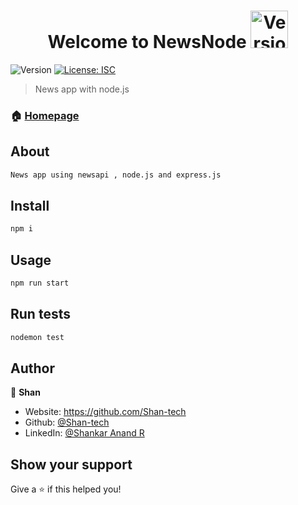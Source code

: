 <h1 align="center">Welcome to NewsNode <img alt="Version" src="https://media.tenor.com/images/33b6637fc66bbd77622d2e673f1d343b/tenor.gif" width="60px" /> </h1>
<p>
  <img alt="Version" src="https://img.shields.io/badge/version-1.0.0-blue.svg?cacheSeconds=2592000" />
  <a href="#" target="_blank">
    <img alt="License: ISC" src="https://img.shields.io/badge/License-ISC-yellow.svg" />
  </a>
</p>

> News app with node.js

### 🏠 [Homepage](news.js)

## About

```sh
News app using newsapi , node.js and express.js
```

## Install

```sh
npm i
```

## Usage

```sh
npm run start
```

## Run tests

```sh
nodemon test
```

## Author

👤 **Shan**

* Website: https://github.com/Shan-tech
* Github: [@Shan-tech](https://github.com/Shan-tech)
* LinkedIn: [@Shankar Anand R](https://linkedin.com/in/ShankarAnand4415)

## Show your support

Give a ⭐️ if this helped you!
